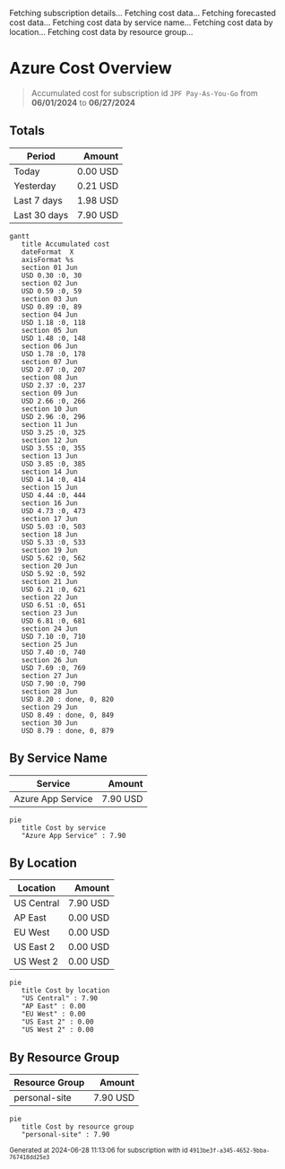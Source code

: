 Fetching subscription details...
Fetching cost data...
Fetching forecasted cost data...
Fetching cost data by service name...
Fetching cost data by location...
Fetching cost data by resource group...
# Azure Cost Overview

> Accumulated cost for subscription id `JPF Pay-As-You-Go` from **06/01/2024** to **06/27/2024**

## Totals

|Period|Amount|
|---|---:|
|Today|0.00 USD|
|Yesterday|0.21 USD|
|Last 7 days|1.98 USD|
|Last 30 days|7.90 USD|

```mermaid
gantt
   title Accumulated cost
   dateFormat  X
   axisFormat %s
   section 01 Jun
   USD 0.30 :0, 30
   section 02 Jun
   USD 0.59 :0, 59
   section 03 Jun
   USD 0.89 :0, 89
   section 04 Jun
   USD 1.18 :0, 118
   section 05 Jun
   USD 1.48 :0, 148
   section 06 Jun
   USD 1.78 :0, 178
   section 07 Jun
   USD 2.07 :0, 207
   section 08 Jun
   USD 2.37 :0, 237
   section 09 Jun
   USD 2.66 :0, 266
   section 10 Jun
   USD 2.96 :0, 296
   section 11 Jun
   USD 3.25 :0, 325
   section 12 Jun
   USD 3.55 :0, 355
   section 13 Jun
   USD 3.85 :0, 385
   section 14 Jun
   USD 4.14 :0, 414
   section 15 Jun
   USD 4.44 :0, 444
   section 16 Jun
   USD 4.73 :0, 473
   section 17 Jun
   USD 5.03 :0, 503
   section 18 Jun
   USD 5.33 :0, 533
   section 19 Jun
   USD 5.62 :0, 562
   section 20 Jun
   USD 5.92 :0, 592
   section 21 Jun
   USD 6.21 :0, 621
   section 22 Jun
   USD 6.51 :0, 651
   section 23 Jun
   USD 6.81 :0, 681
   section 24 Jun
   USD 7.10 :0, 710
   section 25 Jun
   USD 7.40 :0, 740
   section 26 Jun
   USD 7.69 :0, 769
   section 27 Jun
   USD 7.90 :0, 790
   section 28 Jun
   USD 8.20 : done, 0, 820
   section 29 Jun
   USD 8.49 : done, 0, 849
   section 30 Jun
   USD 8.79 : done, 0, 879
```

## By Service Name

|Service|Amount|
|---|---:|
|Azure App Service|7.90 USD|

```mermaid
pie
   title Cost by service
   "Azure App Service" : 7.90
```

## By Location

|Location|Amount|
|---|---:|
|US Central|7.90 USD|
|AP East|0.00 USD|
|EU West|0.00 USD|
|US East 2|0.00 USD|
|US West 2|0.00 USD|

```mermaid
pie
   title Cost by location
   "US Central" : 7.90
   "AP East" : 0.00
   "EU West" : 0.00
   "US East 2" : 0.00
   "US West 2" : 0.00
```

## By Resource Group

|Resource Group|Amount|
|---|---:|
|personal-site|7.90 USD|

```mermaid
pie
   title Cost by resource group
   "personal-site" : 7.90
```

<sup>Generated at 2024-06-28 11:13:06 for subscription with id `4913be3f-a345-4652-9bba-767418dd25e3`</sup>
